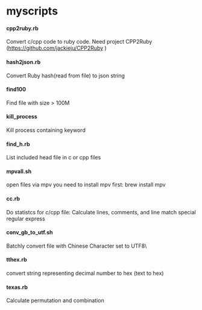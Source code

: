 # myscripts

#### cpp2ruby.rb
Convert c/cpp code to ruby code. Need project CPP2Ruby (https://github.com/jackieju/CPP2Ruby )
#### hash2json.rb         
Convert Ruby hash(read from file) to json string

#### find100
Find file with size > 100M

#### kill_process
Kill process containing keyword

#### find_h.rb
List included head file in c or cpp files

#### mpvall.sh
open files via mpv
you need to install mpv first: brew install mpv

#### cc.rb
Do statistcs for c/cpp file: Calculate lines, comments, and line match special regular express

#### conv_gb_to_utf.sh
Batchly convert file with Chinese Character set to UTF8\

#### tthex.rb
convert string representing decimal number to hex (text to hex)

#### texas.rb
Calculate permutation and combination




